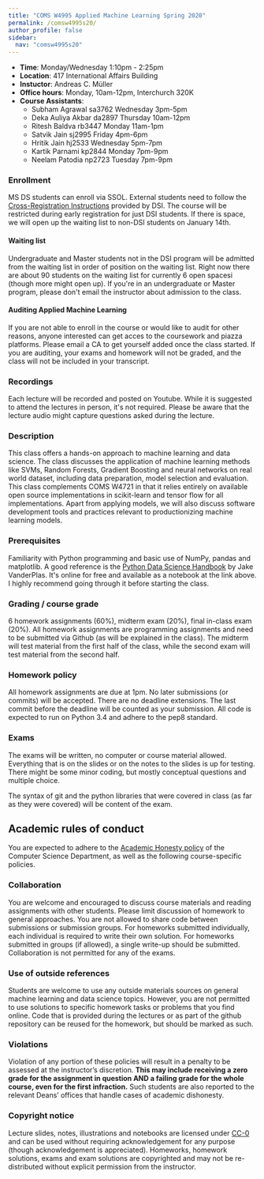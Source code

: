 ```yaml
---
title: "COMS W4995 Applied Machine Learning Spring 2020"
permalink: /comsw4995s20/
author_profile: false
sidebar:
  nav: "comsw4995s20"
---
```


- **Time**: Monday/Wednesday 1:10pm - 2:25pm 
- **Location**: 417 International Affairs Building
- **Instuctor**: Andreas C. Müller
- **Office hours**: Monday, 10am-12pm, Interchurch 320K
- **Course Assistants**:
    - Subham Agrawal sa3762 Wednesday 3pm-5pm
    - Deka Auliya Akbar da2897 Thursday 10am-12pm
    - Ritesh Baldva rb3447 Monday 11am-1pm
    - Satvik Jain sj2995 Friday 4pm-6pm
    - Hritik Jain hj2533 Wednesday 5pm-7pm
    - Kartik Parnami kp2844 Monday 7pm-9pm
    - Neelam Patodia np2723 Tuesday 7pm-9pm

### Enrollment
MS DS students can enroll via SSOL. External students need to follow the <a href="http://datascience.columbia.edu/course-inventory">
Cross-Registration Instructions</a> provided by DSI.
The course will be restricted during early registration for just DSI students.
If there is space, we will open up the waiting list to non-DSI students on
January 14th.

#### Waiting list
Undergraduate and Master students not in the DSI program will be admitted from
the waiting list in order of position on the waiting list. Right now there are
about 90 students on the waiting list for currently 6 open spacesi (though more
might open up). If you're in an undergraduate or Master program, please don't
email the instructor about admission to the class.

#### Auditing Applied Machine Learning
If you are not able to enroll in the course or would like to audit for other
reasons, anyone interested can get acces to the coursework and piazza
platforms. Please email a CA to get yourself added once the class started. If
you are auditing, your exams and homework will not be graded, and the class
will not be included in your transcript.

### Recordings
Each lecture will be recorded and posted on Youtube. While it is suggested to
attend the lectures in person, it's not required.
Please be aware that the lecture audio might capture questions asked during the
lecture.

### Description
This class offers a hands-on approach to machine learning and data science. The
class discusses the application of machine learning methods like SVMs, Random
Forests, Gradient Boosting and neural networks on real world dataset, including
data preparation, model selection and evaluation. This class complements COMS
W4721 in that it relies entirely on available open source implementations in
scikit-learn and tensor flow for all implementations. Apart from applying
models, we will also discuss software development tools and practices relevant
to productionizing machine learning models.

### Prerequisites
Familiarity with Python programming and basic use of NumPy, pandas and matplotlib.
A good reference is the [Python Data Science Handbook](https://github.com/jakevdp/PythonDataScienceHandbook)
by Jake VanderPlas. It's online for free and available as a notebook at the link above.
I highly recommend going through it before starting the class.

### Grading / course grade
6 homework assignments (60%), midterm exam (20%), final in-class exam (20%).
All homework assignments are programming assignments and need to be submitted
via Github (as will be explained in the class). The midterm will test material
from the first half of the class, while the second exam will test material from
the second half.

### Homework policy
All homework assignments are due at 1pm. No later submissions (or commits) will
be accepted. There are no deadline extensions. The last commit before the
deadline will be counted as your submission. 
All code is expected to run on Python 3.4 and adhere to the pep8 standard.

### Exams
The exams will be written, no computer or course material allowed.
Everything that is on the slides or on the notes to the slides is up for
testing.  There might be some minor coding, but mostly conceptual questions and
multiple choice.

The syntax of git and the python libraries that were covered in class (as far
as they were covered) will be content of the exam.


## Academic rules of conduct
You are expected to adhere to the [Academic Honesty policy](http://www.cs.columbia.edu/education/honesty/) of the Computer Science Department, as well as the following course-specific policies.

### Collaboration
You are welcome and encouraged to discuss course materials and reading assignments with other students.
Please limit discussion of homework to general approaches. You are not allowed to share
code between submissions or submission groups.
For homeworks submitted individually, each individual is required to write their own solution.
For homeworks submitted in groups (if allowed), a single write-up should be submitted.
Collaboration is not permitted for any of the exams.

### Use of outside references
Students are welcome to use any outside materials sources on general machine
learning and data science topics.  However, you are not permitted to use
solutions to specific homework tasks or problems that you find online.
Code that is provided during the lectures or as part of the github repository
can be reused for the homework, but should be marked as such.

### Violations
Violation of any portion of these policies will result in a penalty to be
assessed at the instructor’s discretion. **This may include receiving a zero
grade for the assignment in question AND a failing grade for the whole course,
even for the first infraction.** Such students are also reported to the
relevant Deans’ offices that handle cases of academic dishonesty.

### Copyright notice
Lecture slides, notes, illustrations and notebooks are licensed under
[CC-0](https://creativecommons.org/share-your-work/public-domain/cc0/) and can
be used without requiring acknowledgement for any purpose (though
acknowledgement is appreciated).  Homeworks, homework solutions, exams and exam
solutions are copyrighted and may not be re-distributed without explicit
permission from the instructor.
